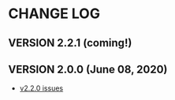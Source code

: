 # CHANGE LOG

## VERSION 2.2.1 (coming!)

## VERSION 2.0.0 (June 08, 2020)
* [v2.2.0 issues](https://github.com/LaSalleSoftware/ls-lasalleuibackend-pkg/milestone/1?closed=1)



